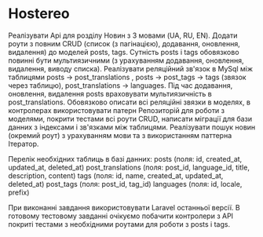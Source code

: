 # Hostereo
Реалізувати Api для розділу Новин з 3 мовами (UA, RU, EN). 
Додати роути з повним CRUD (список (з пагінацією), додавання, оновлення, видалення) до моделей posts, tags. Сутність posts і tags обовязково повинні бути мультиязичними (з урахуванням додавання, оновлення, видалення, виводу списка). 
Реалізувати реляційний зв'язок в MySql між таблицями posts -> post_translations , posts -> post_tags -> tags (звязок через таблицю), post_translations -> languages. Під час додавання, оновлення, видалення posts враховувати мультиязичність в post_translations. Обовязково описати всі реляційні звязки в моделях, в контролерах використовувати патерн Репозиторій для роботи з моделями, покрити тестами всі роути CRUD, написати міграції для бази данних з індексами і зв'язками між таблицями. Реалізувати пошук новин (окремий роут) з урахуванням мови та з використанням паттерна Ітератор. 

Перелік необхідних таблиць в базі данних: 
posts (поля: id, created_at, updated_at, deleted_at) 
post_translations (поля: post_id, language_id, title, description, content) 
tags (поля: id, name, created_at, updated_at, deleted_at) 
post_tags (поля: post_id, tag_id) 
languages (поля: id, locale, prefix)
 
При виконанні завдання використовувати Laravel останньої версії.
В готовому тестовому завданні очікуємо побачити контролери з API покриті тестами з необхідними роутами для роботи з posts і tags.

